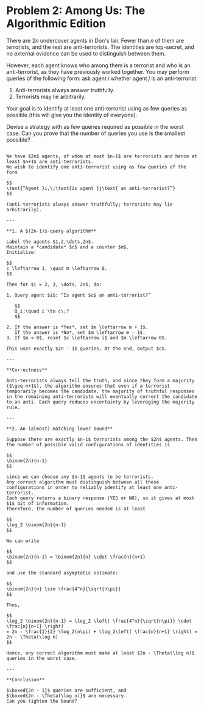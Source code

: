 # Problem 2: Among Us: The Algorithmic Edition

There are $2n$ undercover agents in Don's lair. Fewer than $n$ of them are terrorists, and the rest are anti-terrorists. The identities are top-secret, and no external evidence can be used to distinguish between them.

However, each agent knows who among them is a terrorist and who is an anti-terrorist, as they have previously worked together. You may perform queries of the following form: ask agent $i$ whether agent $j$ is an anti-terrorist.

1. Anti-terrorists always answer truthfully.
2. Terrorists may lie arbitrarily.

Your goal is to identify at least one anti-terrorist using as few queries as possible (this will give you the identity of everyone).

Devise a strategy with as few queries required as possible in the worst case. Can you prove that the number of queries you use is the smallest possible?

````{dropdown} Click to show solution

We have $2n$ agents, of whom at most $n-1$ are terrorists and hence at least $n+1$ are anti‑terrorists.  
We wish to identify one anti‑terrorist using as few queries of the form

$$
\text{“Agent }i,\;\text{is agent }j\text{ an anti‑terrorist?”}
$$

(anti‑terrorists always answer truthfully; terrorists may lie arbitrarily).

---

**1. A $(2n-1)$‑query algorithm**

Label the agents $1,2,\dots,2n$.  
Maintain a *candidate* $c$ and a counter $m$.  
Initialize:

$$
c \leftarrow 1, \quad m \leftarrow 0.
$$

Then for $i = 2, 3, \dots, 2n$, do:

1. Query agent $i$: “Is agent $c$ an anti‑terrorist?”  

   $$
   Q_i:\quad i \to c\;?
   $$
   
2. If the answer is *Yes*, set $m \leftarrow m + 1$.  
   If the answer is *No*, set $m \leftarrow m - 1$.
3. If $m < 0$, reset $c \leftarrow i$ and $m \leftarrow 0$.

This uses exactly $2n - 1$ queries. At the end, output $c$.

---

**Correctness**

Anti-terrorists always tell the truth, and since they form a majority ($\geq n+1$), the algorithm ensures that even if a terrorist temporarily becomes the candidate, the majority of truthful responses in the remaining anti-terrorists will eventually correct the candidate to an anti. Each query reduces uncertainty by leveraging the majority rule.

---

**2. An (almost) matching lower bound**

Suppose there are exactly $n-1$ terrorists among the $2n$ agents. Then the number of possible valid configurations of identities is

$$
\binom{2n}{n-1}
$$

since we can choose any $n-1$ agents to be terrorists.  
Any correct algorithm must distinguish between all these configurations in order to reliably identify at least one anti-terrorist.  
Each query returns a binary response (YES or NO), so it gives at most $1$ bit of information.  
Therefore, the number of queries needed is at least

$$
\log_2 \binom{2n}{n-1}
$$

We can write

$$
\binom{2n}{n-1} = \binom{2n}{n} \cdot \frac{n}{n+1}
$$

and use the standard asymptotic estimate:

$$
\binom{2n}{n} \sim \frac{4^n}{\sqrt{n\pi}}
$$

Thus,

$$
\log_2 \binom{2n}{n-1} = \log_2 \left( \frac{4^n}{\sqrt{n\pi}} \cdot \frac{n}{n+1} \right)
= 2n - \frac{1}{2} \log_2(n\pi) + \log_2\left( \frac{n}{n+1} \right) = 2n - \Theta(\log n)
$$

Hence, any correct algorithm must make at least $2n - \Theta(\log n)$ queries in the worst case.

---

**Conclusion**

$\boxed{2n - 1}$ queries are sufficient, and  
$\boxed{2n - \Theta(\log n)}$ are necessary.  
Can you tighten the bound?

````
